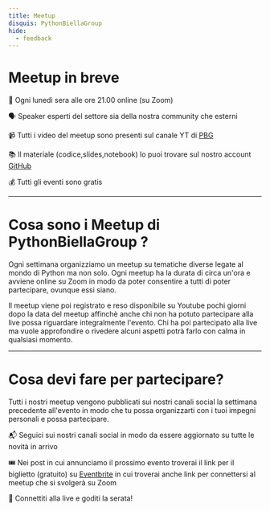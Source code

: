 ```yaml
---
title: Meetup
disquis: PythonBiellaGroup
hide:
  - feedback
---
```


# Meetup in breve

📆 Ogni lunedì sera alle ore 21.00 online (su Zoom)

🗣 Speaker esperti del settore sia della nostra community che esterni

📹 Tutti i video del meetup sono presenti sul canale YT di [PBG](https://www.youtube.com/c/pythonbiellagroup)

📚 Il materiale (codice,slides,notebook) lo puoi trovare sul nostro account [GitHub](https://github.com/PythonBiellaGroup)

💰 Tutti gli eventi sono gratis

---

# Cosa sono i Meetup di PythonBiellaGroup ?
Ogni settimana organizziamo un meetup su tematiche diverse legate al mondo di Python ma non solo. Ogni meetup ha la durata di circa un'ora e avviene online su Zoom in modo da poter consentire a tutti di poter partecipare, ovunque essi siano.

Il meetup viene poi registrato e reso disponibile su Youtube pochi giorni dopo la data del meetup affinchè anche chi non ha potuto partecipare alla live possa riguardare integralmente l'evento. Chi ha poi partecipato alla live ma vuole approfondire o rivedere alcuni aspetti potrà farlo con calma in qualsiasi momento.

---
# Cosa devi fare per partecipare?
Tutti i nostri meetup vengono pubblicati sui nostri canali social la settimana precedente all'evento in modo che tu possa organizzarti con i tuoi impegni personali e possa partecipare.

📬 Seguici sui nostri canali social in modo da essere aggiornato su tutte le novità in arrivo

🎟 Nei post in cui annunciamo il prossimo evento troverai il link per il biglietto (gratuito) su [Eventbrite](https://www.eventbrite.it/o/python-biella-group-33249843991) in cui troverai anche link per connettersi al meetup che si svolgerà su Zoom

🚀 Connettiti alla live e goditi la serata!
